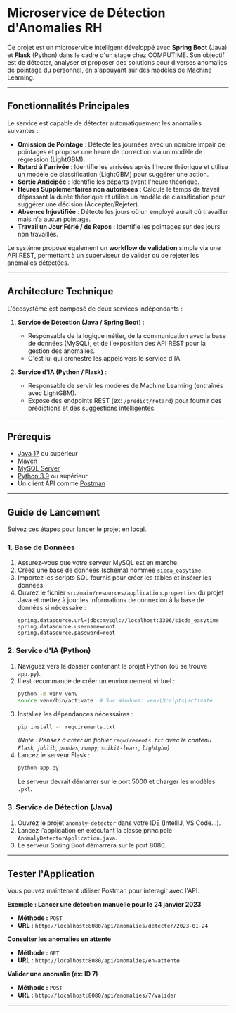 # Microservice de Détection d'Anomalies RH

Ce projet est un microservice intelligent développé avec **Spring Boot** (Java) et **Flask** (Python) dans le cadre d'un stage chez COMPUTIME. Son objectif est de détecter, analyser et proposer des solutions pour diverses anomalies de pointage du personnel, en s'appuyant sur des modèles de Machine Learning.

---

##  Fonctionnalités Principales

Le service est capable de détecter automatiquement les anomalies suivantes :

*    **Omission de Pointage** : Détecte les journées avec un nombre impair de pointages et propose une heure de correction via un modèle de régression (LightGBM).
*    **Retard à l'arrivée** : Identifie les arrivées après l'heure théorique et utilise un modèle de classification (LightGBM) pour suggérer une action.
*    **Sortie Anticipée** : Identifie les départs avant l'heure théorique.
*    **Heures Supplémentaires non autorisées** : Calcule le temps de travail dépassant la durée théorique et utilise un modèle de classification pour suggérer une décision (Accepter/Rejeter).
*    **Absence Injustifiée** : Détecte les jours où un employé aurait dû travailler mais n'a aucun pointage.
*    **Travail un Jour Férié / de Repos** : Identifie les pointages sur des jours non travaillés.

Le système propose également un **workflow de validation** simple via une API REST, permettant à un superviseur de valider ou de rejeter les anomalies détectées.

---

##  Architecture Technique

L'écosystème est composé de deux services indépendants :

1.  **Service de Détection (Java / Spring Boot)** :
    *   Responsable de la logique métier, de la communication avec la base de données (MySQL), et de l'exposition des API REST pour la gestion des anomalies.
    *   C'est lui qui orchestre les appels vers le service d'IA.

2.  **Service d'IA (Python / Flask)** :
    *   Responsable de servir les modèles de Machine Learning (entraînés avec LightGBM).
    *   Expose des endpoints REST (ex: `/predict/retard`) pour fournir des prédictions et des suggestions intelligentes.

---

##  Prérequis

*   [Java 17](https://www.oracle.com/java/technologies/javase/jdk17-archive-downloads.html) ou supérieur
*   [Maven](https://maven.apache.org/download.cgi)
*   [MySQL Server](https://dev.mysql.com/downloads/mysql/)
*   [Python 3.9](https://www.python.org/downloads/) ou supérieur
*   Un client API comme [Postman](https://www.postman.com/downloads/)

---

##  Guide de Lancement

Suivez ces étapes pour lancer le projet en local.

### 1. Base de Données

1.  Assurez-vous que votre serveur MySQL est en marche.
2.  Créez une base de données (schema) nommée `sicda_easytime`.
3.  Importez les scripts SQL fournis pour créer les tables et insérer les données.
4.  Ouvrez le fichier `src/main/resources/application.properties` du projet Java et mettez à jour les informations de connexion à la base de données si nécessaire :
    ```properties
    spring.datasource.url=jdbc:mysql://localhost:3306/sicda_easytime
    spring.datasource.username=root
    spring.datasource.password=root
    ```

### 2. Service d'IA (Python)

1.  Naviguez vers le dossier contenant le projet Python (où se trouve `app.py`).
2.  Il est recommandé de créer un environnement virtuel :
    ```bash
    python -m venv venv
    source venv/bin/activate  # Sur Windows: venv\Scripts\activate
    ```
3.  Installez les dépendances nécessaires :
    ```bash
    pip install -r requirements.txt
    ```
    *(Note : Pensez à créer un fichier `requirements.txt` avec le contenu `Flask`, `joblib`, `pandas`, `numpy`, `scikit-learn`, `lightgbm`)*
4.  Lancez le serveur Flask :
    ```bash
    python app.py
    ```
    Le serveur devrait démarrer sur le port 5000 et charger les modèles `.pkl`.

### 3. Service de Détection (Java)

1.  Ouvrez le projet `anomaly-detector` dans votre IDE (IntelliJ, VS Code...).
2.  Lancez l'application en exécutant la classe principale `AnomalyDetectorApplication.java`.
3.  Le serveur Spring Boot démarrera sur le port 8080.

---

##  Tester l'Application

Vous pouvez maintenant utiliser Postman pour interagir avec l'API.

**Exemple : Lancer une détection manuelle pour le 24 janvier 2023**
*   **Méthode :** `POST`
*   **URL :** `http://localhost:8080/api/anomalies/detecter/2023-01-24`

**Consulter les anomalies en attente**
*   **Méthode :** `GET`
*   **URL :** `http://localhost:8080/api/anomalies/en-attente`

**Valider une anomalie (ex: ID 7)**
*   **Méthode :** `POST`
*   **URL :** `http://localhost:8080/api/anomalies/7/valider`

---